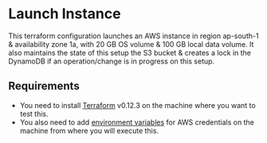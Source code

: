 # Launch Instance

This terraform configuration launches an AWS instance in region ap-south-1 & availability zone 1a, with 20 GB OS volume & 100 GB local data volume.
It also maintains the state of this setup the S3 bucket & creates a lock in the DynamoDB if an operation/change is in progress on this setup.

## Requirements

 - You need to install [Terraform](https://learn.hashicorp.com/terraform/getting-started/install.html#installing-terraform) v0.12.3 on the machine where you want to test this.
 - You also need to add [environment variables](https://www.terraform.io/docs/providers/aws/index.html#environment-variables) for AWS credentials on the machine from where you will execute this.
